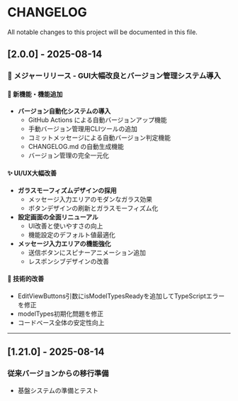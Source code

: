 # CHANGELOG

All notable changes to this project will be documented in this file.

## [2.0.0] - 2025-08-14
### 🎉 メジャーリリース - GUI大幅改良とバージョン管理システム導入

#### 🚀 新機能・機能追加
- **バージョン自動化システムの導入**
  - GitHub Actions による自動バージョンアップ機能
  - 手動バージョン管理用CLIツールの追加
  - コミットメッセージによる自動バージョン判定機能
  - CHANGELOG.md の自動生成機能
  - バージョン管理の完全一元化

#### ✨ UI/UX大幅改善
- **ガラスモーフィズムデザインの採用**
  - メッセージ入力エリアのモダンなガラス効果
  - ボタンデザインの刷新とガラスモーフィズム化
- **設定画面の全面リニューアル**
  - UI改善と使いやすさの向上
  - 機能設定のデフォルト値最適化
- **メッセージ入力エリアの機能強化**
  - 送信ボタンにスピナーアニメーション追加
  - レスポンシブデザインの改善

#### 🔧 技術的改善
- EditViewButtons引数にisModelTypesReadyを追加してTypeScriptエラーを修正
- modelTypes初期化問題を修正
- コードベース全体の安定性向上

---

## [1.21.0] - 2025-08-14
### 従来バージョンからの移行準備
- 基盤システムの準備とテスト